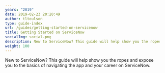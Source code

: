 ```yaml
---
years: "2019"
date: 2019-02-23 20:20:49
author: tltoulson
type: guide-index
url: /guides/getting-started-on-servicenow
title: Getting Started on ServiceNow
socialImg: social.png
description: New to ServiceNow? This guide will help show you the ropes and expose you to the basics of navigating the platform and your career on ServiceNow.
weight: 100
---
```


New to ServiceNow? This guide will help show you the ropes and expose you to the basics of navigating the app and your career on ServiceNow.
